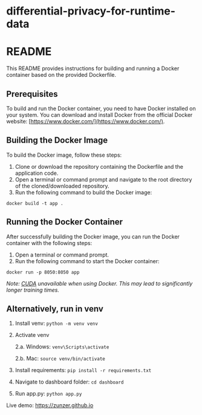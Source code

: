 # differential-privacy-for-runtime-data




# README

This README provides instructions for building and running a Docker container based on the provided Dockerfile.

## Prerequisites
To build and run the Docker container, you need to have Docker installed on your system. You can download and install Docker from the official Docker website: [https://www.docker.com/](https://www.docker.com/).

## Building the Docker Image
To build the Docker image, follow these steps:

1. Clone or download the repository containing the Dockerfile and the application code.
2. Open a terminal or command prompt and navigate to the root directory of the cloned/downloaded repository.
3. Run the following command to build the Docker image: 

```docker build -t app .```

## Running the Docker Container
After successfully building the Docker image, you can run the Docker container with the following steps:

1. Open a terminal or command prompt.
2. Run the following command to start the Docker container:

```docker run -p 8050:8050 app```


_Note: [CUDA](https://developer.nvidia.com/how-to-cuda-python) unavailable when using Docker. This may lead to significantly longer training times._



## Alternatively, run in venv

1. Install venv: ```python -m venv venv```

2. Activate venv

    2.a. Windows: ```venv\Scripts\activate```

    2.b. Mac: ```source venv/bin/activate```

3. Install requirements: ```pip install -r requirements.txt```

4. Navigate to dashboard folder: ```cd dashboard```

5. Run app.py: ```python app.py```

Live demo: https://zunzer.github.io 
